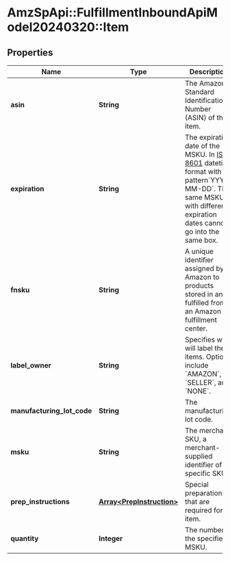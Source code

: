 # AmzSpApi::FulfillmentInboundApiModel20240320::Item

## Properties
Name | Type | Description | Notes
------------ | ------------- | ------------- | -------------
**asin** | **String** | The Amazon Standard Identification Number (ASIN) of the item. | 
**expiration** | **String** | The expiration date of the MSKU. In [ISO 8601](https://developer-docs.amazon.com/sp-api/docs/iso-8601) datetime format with pattern&#x60;YYYY-MM-DD&#x60;. The same MSKU with different expiration dates cannot go into the same box. | [optional] 
**fnsku** | **String** | A unique identifier assigned by Amazon to products stored in and fulfilled from an Amazon fulfillment center. | 
**label_owner** | **String** | Specifies who will label the items. Options include &#x60;AMAZON&#x60;, &#x60;SELLER&#x60;, and &#x60;NONE&#x60;. | 
**manufacturing_lot_code** | **String** | The manufacturing lot code. | [optional] 
**msku** | **String** | The merchant SKU, a merchant-supplied identifier of a specific SKU. | 
**prep_instructions** | [**Array&lt;PrepInstruction&gt;**](PrepInstruction.md) | Special preparations that are required for an item. | 
**quantity** | **Integer** | The number of the specified MSKU. | 

